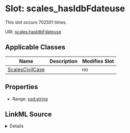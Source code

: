 

# Slot: scales_hasIdbFdateuse




This slot occurs 702501 times.


URI: [scales:hasIdbFdateuse](http://schemas.scales-okn.org/rdf/scales#hasIdbFdateuse)



<!-- no inheritance hierarchy -->





## Applicable Classes

| Name | Description | Modifies Slot |
| --- | --- | --- |
| [ScalesCivilCase](../classes/ScalesCivilCase.md) |  |  no  |







## Properties

* Range: [xsd:string](http://www.w3.org/2001/XMLSchema#string)







## LinkML Source

<details>

```yaml
name: scales_hasIdbFdateuse
from_schema: okns:scales-kg
rank: 1000
slot_uri: scales:hasIdbFdateuse
alias: scales_hasIdbFdateuse
domain_of:
- scales_CivilCase
range: string

```
</details>